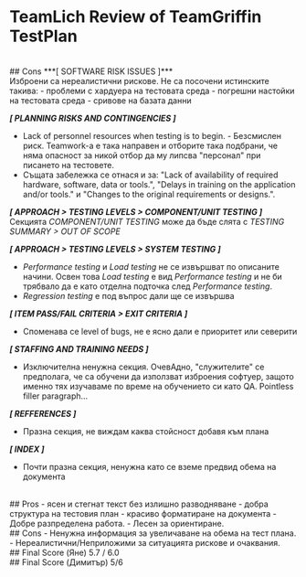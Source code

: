 # TeamLich Review of TeamGriffin TestPlan


<br>
## Cons
***[ SOFTWARE RISK ISSUES ]***
<br>Изброени са нереалистични рискове. Не са посочени истинските такива:
- проблеми с хардуера на тестовата среда
- погрешни настойки на тестовата среда
- сривове на базата данни

***[ PLANNING RISKS AND CONTINGENCIES ]***
- Lack of personnel resources when testing is to begin. - Безсмислен риск. Teamwork-a e така направен и отборите така подбрани, че няма опасност за никой отбор да му липсва "персонал" при писането на тестовете.
- Същата забележка се отнася и за: "Lack of availability of required hardware, software, data or tools.", "Delays in training on the application and/or tools." и "Changes to the original requirements or designs.".


***[ APPROACH > TESTING LEVELS > COMPONENT/UNIT TESTING ]***
<br>Секцията *COMPONENT/UNIT TESTING* може да бъде слята с *TESTING SUMMARY > OUT OF SCOPE*


***[ APPROACH > TESTING LEVELS > SYSTEM TESTING ]***
- *Performance testing* и *Load testing* не се извършват по описаните начини. Освен това *Load testing* е вид *Performance testing* и не би трябвало да е като отделна подточка след *Performance testing*.
- *Regression testing* е под въпрос дали ще се извършва

***[ ITEM PASS/FAIL CRITERIA > EXIT CRITERIA ]***
- Споменава се level of bugs, не е ясно дали е приоритет или северити

***[ STAFFING AND TRAINING NEEDS ]***
- Изключителна ненужна секция. ОчевАдно, "служителите" се предполага, че са обучени да използват изброения софтуер, защото именно тях изучаваме по време на обучението си като QA. Pointless filler paragraph...

***[ REFFERENCES ]***
- Празна секция, не виждам каква стойсност добавя към плана

***[ INDEX ]***
- Почти празна секция, ненужна като се вземе предвид обема на документа
 
<br>
## Pros
- ясен и стегнат текст без излишно разводняване
- добра структура на тестовия план
- красиво форматиране на документа
- Добре разпределена работа.
- Лесен за ориентиране.

<br>
## Cons
- Ненужна информация за увеличаване на обема на тест плана.
- Нереалистични/Неприложими за ситуацията рискове и очаквания.

<br>
## Final Score (Яне)
5.7 / 6.0
<br>
## Final Score (Димитър)
5/6
